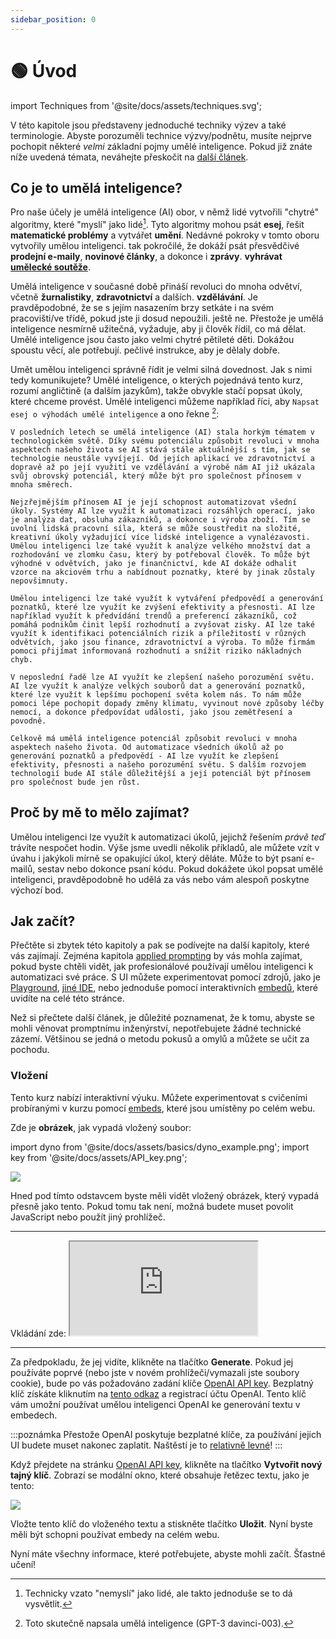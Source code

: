 ```yaml
---
sidebar_position: 0
---
```


# 🟢 Úvod

import Techniques from '@site/docs/assets/techniques.svg';

<div style={{textAlign: 'center'}}>
 <Techniques style={{width: "100%",height: "300px",verticalAlign: "top"}}/>
</div>


V této kapitole jsou představeny jednoduché techniky výzev a také terminologie. Abyste porozuměli technice výzvy/podnětu, musíte nejprve pochopit některé *velmi* základní pojmy umělé inteligence. Pokud již znáte níže uvedená témata, neváhejte přeskočit na [další článek](https://learnprompting.org/docs/basics/prompting).

## Co je to umělá inteligence?

Pro naše účely je umělá inteligence (AI) obor, v němž lidé vytvořili
"chytré" algoritmy, které "myslí" jako lidé[^1]. Tyto algoritmy mohou psát **esej**, 
řešit **matematické problémy** a vytvářet **umění**. Nedávné pokroky v tomto oboru vytvořily umělou inteligenci.
tak pokročilé, že dokáží psát přesvědčivé **prodejní e-maily**, **novinové články**, a dokonce i **zprávy**. 
**vyhrávat [umělecké soutěže](https://impakter.com/art-made-by-ai-wins-fine-arts-competition/)**.

Umělá inteligence v současné době přináší revoluci do mnoha odvětví, včetně **žurnalistiky**, **zdravotnictví** a dalších.
**vzdělávání**. Je pravděpodobné, že se s jejím nasazením brzy setkáte i na svém pracovišti/ve třídě, pokud jste ji dosud nepoužili.
ještě ne. Přestože je umělá inteligence nesmírně užitečná, vyžaduje, aby ji člověk řídil, co má dělat.
Umělé inteligence jsou často jako velmi chytré pětileté děti. Dokážou spoustu věcí, ale potřebují. 
pečlivé instrukce, aby je dělaly dobře.

Umět umělou inteligenci správně řídit je velmi silná dovednost. Jak s nimi tedy komunikujete? 
Umělé inteligence, o kterých pojednává tento kurz, rozumí angličtině (a dalším jazykům),
takže obvykle stačí popsat úkoly, které chceme provést. Umělé inteligenci můžeme například říci, aby
`Napsat esej o výhodách umělé inteligence` a ono řekne [^2]:

```
V posledních letech se umělá inteligence (AI) stala horkým tématem v technologickém světě. Díky svému potenciálu způsobit revoluci v mnoha aspektech našeho života se AI stává stále aktuálnější s tím, jak se technologie neustále vyvíjejí. Od jejích aplikací ve zdravotnictví a dopravě až po její využití ve vzdělávání a výrobě nám AI již ukázala svůj obrovský potenciál, který může být pro společnost přínosem v mnoha směrech.

Nejzřejmějším přínosem AI je její schopnost automatizovat všední úkoly. Systémy AI lze využít k automatizaci rozsáhlých operací, jako je analýza dat, obsluha zákazníků, a dokonce i výroba zboží. Tím se uvolní lidská pracovní síla, která se může soustředit na složité, kreativní úkoly vyžadující více lidské inteligence a vynalézavosti. Umělou inteligenci lze také využít k analýze velkého množství dat a rozhodování ve zlomku času, který by potřeboval člověk. To může být výhodné v odvětvích, jako je finančnictví, kde AI dokáže odhalit vzorce na akciovém trhu a nabídnout poznatky, které by jinak zůstaly nepovšimnuty.

Umělou inteligenci lze také využít k vytváření předpovědí a generování poznatků, které lze využít ke zvýšení efektivity a přesnosti. AI lze například využít k předvídání trendů a preferencí zákazníků, což pomáhá podnikům činit lepší rozhodnutí a zvyšovat zisky. AI lze také využít k identifikaci potenciálních rizik a příležitostí v různých odvětvích, jako jsou finance, zdravotnictví a výroba. To může firmám pomoci přijímat informovaná rozhodnutí a snížit riziko nákladných chyb.

V neposlední řadě lze AI využít ke zlepšení našeho porozumění světu. AI lze využít k analýze velkých souborů dat a generování poznatků, které lze využít k lepšímu pochopení světa kolem nás. To nám může pomoci lépe pochopit dopady změny klimatu, vyvinout nové způsoby léčby nemocí, a dokonce předpovídat události, jako jsou zemětřesení a povodně.

Celkově má umělá inteligence potenciál způsobit revoluci v mnoha aspektech našeho života. Od automatizace všedních úkolů až po generování poznatků a předpovědí - AI lze využít ke zlepšení efektivity, přesnosti a našeho porozumění světu. S dalším rozvojem technologií bude AI stále důležitější a její potenciál být přínosem pro společnost bude jen růst.
```

## Proč by mě to mělo zajímat?

Umělou inteligenci lze využít k automatizaci úkolů, jejichž řešením *právě teď* trávíte nespočet hodin.
Výše jsme uvedli několik příkladů, ale můžete vzít v úvahu i jakýkoli mírně se opakující úkol, který děláte.
Může to být psaní e-mailů, sestav nebo dokonce psaní kódu. Pokud dokážete úkol popsat
umělé inteligenci, pravděpodobně ho udělá za vás nebo vám alespoň poskytne výchozí bod. 

## Jak začít?

Přečtěte si zbytek této kapitoly a pak se podívejte na další kapitoly, které vás zajímají.
Zejména kapitola [applied prompting](https://learnprompting.org/docs/applied_prompting/overview) by vás mohla zajímat, pokud byste chtěli
vidět, jak profesionálové používají umělou inteligenci k automatizaci své práce. S UI můžete experimentovat
pomocí zdrojů, jako je [Playground](https://beta.openai.com/playground), [jiné IDE](https://learnprompting.org/docs/tooling/IDEs/intro), nebo jednoduše pomocí interaktivních [embedů](https://learnprompting.org/docs/basics/intro#embeds), které uvidíte na celé této stránce.

Než si přečtete další článek, je důležité poznamenat, že k tomu, abyste se mohli věnovat promptnímu inženýrství, nepotřebujete žádné technické zázemí. Většinou se jedná o metodu pokusů a omylů a můžete se učit za pochodu.

### Vložení

Tento kurz nabízí interaktivní výuku. Můžete experimentovat s cvičeními probíranými v kurzu pomocí [embeds](https://embed.learnprompting.org/), které jsou umístěny po celém webu.

Zde je **obrázek**, jak vypadá vložený soubor:

import dyno from '@site/docs/assets/basics/dyno_example.png';
import key from '@site/docs/assets/API_key.png';

<div style={{textAlign: 'center'}}>
  <img src={dyno} style={{width: "750px"}} />
</div>

Hned pod tímto odstavcem byste měli vidět vložený obrázek, který vypadá přesně jako tento. Pokud tomu tak není, možná budete muset povolit JavaScript nebo použít jiný prohlížeč.

<hr/>
Vkládání zde:
<iframe
    src="https://embed.learnprompting.org/embed?config=eyJ0b3BQIjowLCJ0ZW1wZXJhdHVyZSI6MCwibWF4VG9rZW5zIjoyNTYsIm91dHB1dCI6IkNob2NvbGF0ZSwgVmFuaWxsYSwgU3RyYXdiZXJyeSwgTWludCBDaGlwLCBSb2NreSBSb2FkLCBDb29raWUgRG91Z2gsIEJ1dHRlciBQZWNhbiwgTmVhcG9saXRhbiwgQ29mZmVlLCBDb2NvbnV0IiwicHJvbXB0IjoiR2VuZXJhdGUgYSBjb21tYSBzZXBhcmF0ZWQgbGlzdCBvZiAxMCBpY2UgY3JlYW0gZmxhdm9yczoiLCJtb2RlbCI6InRleHQtZGF2aW5jaS0wMDMifQ%3D%3D"
    style={{width: "100%", height: "280px", border: "0", borderRadius: "4px", overflow: "hidden"}}
    sandbox="allow-forms allow-modals allow-popups allow-presentation allow-same-origin allow-scripts"
></iframe>
<hr/>

Za předpokladu, že jej vidíte, klikněte na tlačítko **Generate**. Pokud jej používáte poprvé (nebo jste v novém prohlížeči/vymazali jste soubory cookie), bude po vás požadováno zadání klíče [OpenAI API key](https://platform.openai.com/account/api-keys). Bezplatný klíč získáte kliknutím na [tento odkaz](https://platform.openai.com/account/api-keys) a registrací účtu OpenAI. Tento klíč vám umožní používat umělou inteligenci OpenAI ke generování textu v embedech. 

:::poznámka
Přestože OpenAI poskytuje bezplatné klíče, za používání jejich UI budete muset nakonec zaplatit. Naštěstí je to [relativně levné](https://openai.com/pricing)!
:::

Když přejdete na stránku [OpenAI API key](https://platform.openai.com/account/api-keys), klikněte na tlačítko **Vytvořit nový tajný klíč**. Zobrazí se modální okno, které obsahuje řetězec textu, jako je tento:

<div style={{textAlign: 'center'}}>
  <img src={key} style={{widtha: "750px"}} />
</div>

Vložte tento klíč do vloženého textu a stiskněte tlačítko **Uložit**. Nyní byste měli být schopni používat embedy na celém webu.

Nyní máte všechny informace, které potřebujete, abyste mohli začít. Šťastné učení!


[^1]: Technicky vzato "nemyslí" jako lidé, ale takto jednoduše se to dá vysvětlit.
[^2]: Toto skutečně napsala umělá inteligence (GPT-3 davinci-003).
